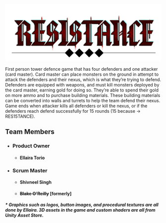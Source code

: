 ![Logo Image](https://github.com/EllairaT/project-resistance/blob/lobby-system-branch/Resistance/Assets/Images/Resistance%20logo%201.png)



First person tower defence game that has four defenders and one attacker (card
master). Card master can place monsters on the ground in attempt to attack the
defenders and their nexus, which is what they’re trying to defend. Defenders are
equipped with weapons, and must kill monsters deployed by the card master,
earning gold for doing so. They’re able to spend their gold on more ammo and to
purchase building materials. These building materials can be converted into walls
and turrets to help the team defend their nexus. Game ends when attacker kills all
defenders or kill the nexus, or if the defenders reach defend successfully for 15
rounds (15 because → RES15TANCE).

## Team Members 
* ### Product Owner
  * #### Ellaira Torio
* ### Scrum Master 
  * #### Shivneel Singh
  * #### ~~Blake O'Reilly~~ [formerly]
 
##### * Graphics such as logos, button images, and procedural textures are all done by Ellaira. 3D assets in the game and custom shaders are all from Unity Asset Store.
          
